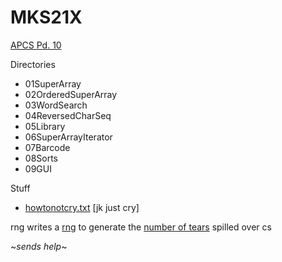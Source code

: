 # **MKS21X**

[APCS Pd. 10](http://www.stuycs.org/courses/apcs/k/notes)

Directories
  - 01SuperArray
  - 02OrderedSuperArray
  - 03WordSearch
  - 04ReversedCharSeq
  - 05Library
  - 06SuperArrayIterator
  - 07Barcode
  - 08Sorts
  - 09GUI

Stuff 
  - [howtonotcry.txt](https://github.com/rachel-ng/MKS21X/blob/master/asdfghjkl/howtonotcry.txt) [jk just cry]

rng writes a [rng](https://github.com/rachel-ng/MKS21X/blob/master/asdfghjkl/rng.java) to generate the [number of tears](https://github.com/rachel-ng/MKS21X/blob/master/asdfghjkl/tearscried.png) spilled over cs

~*sends help*~
